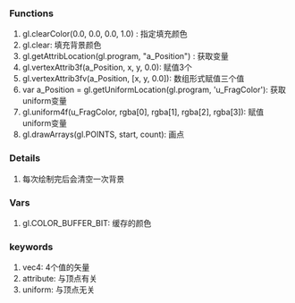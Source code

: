 ### Functions
1. gl.clearColor(0.0, 0.0, 0.0, 1.0) : 指定填充颜色
2. gl.clear: 填充背景颜色
3. gl.getAttribLocation(gl.program, "a_Position") : 获取变量
4. gl.vertexAttrib3f(a_Position, x, y, 0.0): 赋值3个
5. gl.vertexAttrib3fv(a_Position, [x, y, 0.0]): 数组形式赋值三个值
6. var a_Position = gl.getUniformLocation(gl.program, 'u_FragColor'):  获取uniform变量
7. gl.uniform4f(u_FragColor, rgba[0], rgba[1], rgba[2], rgba[3]): 赋值uniform变量
8. gl.drawArrays(gl.POINTS, start, count): 画点


### Details 
1. 每次绘制完后会清空一次背景


### Vars
1. gl.COLOR_BUFFER_BIT: 缓存的颜色


### keywords
1. vec4: 4个值的矢量
2. attribute: 与顶点有关
3. uniform: 与顶点无关